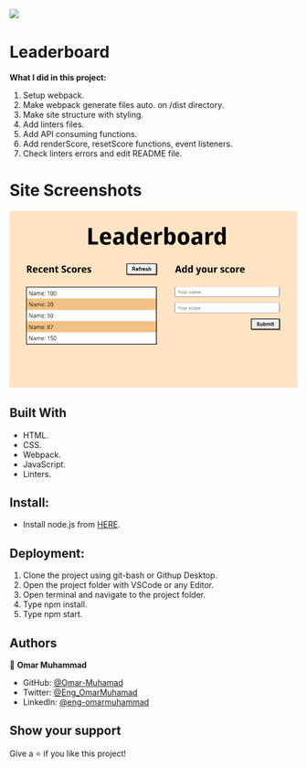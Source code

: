 ![](https://img.shields.io/badge/Microverse-blueviolet)

# Leaderboard

**What I did in this project:**

  1. Setup webpack.
  2. Make webpack generate files auto. on /dist directory.
  3. Make site structure with styling.
  4. Add linters files.
  5. Add API consuming functions.
  6. Add renderScore, resetScore functions,  event listeners.
  7. Check linters errors and edit README file.   

# Site Screenshots

![screenshot](Screenshot.png)

## Built With

- HTML.
- CSS.
- Webpack.
- JavaScript.
- Linters.

## Install:

- Install node.js from [HERE](https://nodejs.org/en/).
  
## Deployment:

1. Clone the project using git-bash or Githup Desktop.
2. Open the project folder with VSCode or any Editor.
3. Open terminal and navigate to the project folder.
4. Type npm install.
5. Type npm start.

## Authors

👤 **Omar Muhammad**

- GitHub: [@Omar-Muhamad](https://github.com/Omar-Muhamad)
- Twitter: [@Eng_OmarMuhamad](https://twitter.com/Eng_OmarMuhamad)
- LinkedIn: [@eng-omarmuhammad](https://www.linkedin.com/in/eng-omarmuhammad/)

## Show your support

Give a ⭐️ if you like this project!